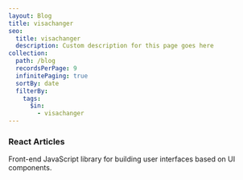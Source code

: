 ```yaml
---
layout: Blog
title: visachanger
seo:
  title: visachanger
  description: Custom description for this page goes here
collection:
  path: /blog
  recordsPerPage: 9
  infinitePaging: true
  sortBy: date
  filterBy:
    tags:
      $in:
        - visachanger
---
```


### React Articles

Front-end JavaScript library for building user interfaces based on UI components.
